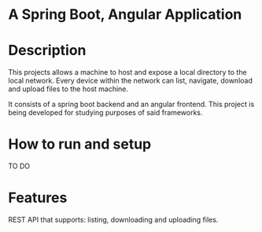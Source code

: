 # A Spring Boot, Angular Application

# Description
This projects allows a machine to host and expose a local directory to the local network. Every device within the network can list, navigate, download and upload files to the host machine.

It consists of a spring boot backend and an angular frontend.
This project is being developed for studying purposes of said frameworks.

# How to run and setup
TO DO

# Features
REST API that supports: listing, downloading and uploading files.
